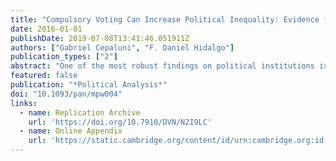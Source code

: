 ```yaml
---
title: "Compulsory Voting Can Increase Political Inequality: Evidence from Brazil"
date: 2016-01-01
publishDate: 2019-07-08T13:41:46.051911Z
authors: ["Gabriel Cepaluni", "F. Daniel Hidalgo"]
publication_types: ["2"]
abstract: "One of the most robust findings on political institutions is that compulsory voting (CV) reduces the participation gap between poorer and wealthier voters. We present evidence that in Brazil, the largest country to use such a rule, CV increases inequality in turnout. We use individual-level data on 140 million Brazilian citizens and two age-based discontinuities to estimate the heterogeneous effects of CV by educational achievement, a strong proxy for socioeconomic status. Evidence from both thresholds shows that the causal effect of CV on turnout among the more educated is at least twice the size of the effect among those with less education. To explain this result, which is the opposite of what is predicted by the existing literature, we argue that nonmonetary penalties for abstention primarily affect middle- and upper-class voters and thus increase their turnout disproportionately. Survey evidence from a national sample provides evidence for the mechanism. Our results show that studies of CV should consider nonmonetary sanctions, as their effects can reverse standard predictions."
featured: false
publication: "*Political Analysis*"
doi: "10.1093/pan/mpw004"
links: 
  - name: Replication Archive 
    url: 'https://doi.org/10.7910/DVN/N2I9LC'
  - name: Online Appendix
    url: 'https://static.cambridge.org/content/id/urn:cambridge.org:id:article:S1047198700010974/resource/name/S1047198700010974sup001.pdf'
---
```


